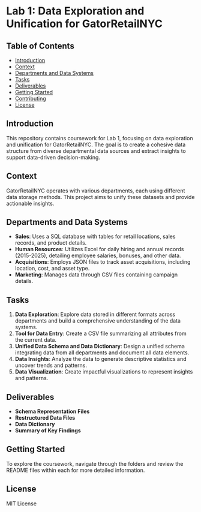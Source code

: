 # Lab 1: Data Exploration and Unification for GatorRetailNYC

## Table of Contents

- [Introduction](#introduction)
- [Context](#context)
- [Departments and Data Systems](#departments-and-data-systems)
- [Tasks](#tasks)
- [Deliverables](#deliverables)
- [Getting Started](#getting-started)
- [Contributing](#contributing)
- [License](#license)

## Introduction

This repository contains coursework for Lab 1, focusing on data exploration and unification for GatorRetailNYC. The goal is to create a cohesive data structure from diverse departmental data sources and extract insights to support data-driven decision-making.

## Context

GatorRetailNYC operates with various departments, each using different data storage methods. This project aims to unify these datasets and provide actionable insights.

## Departments and Data Systems

- **Sales**: Uses a SQL database with tables for retail locations, sales records, and product details.
- **Human Resources**: Utilizes Excel for daily hiring and annual records (2015-2025), detailing employee salaries, bonuses, and other data.
- **Acquisitions**: Employs JSON files to track asset acquisitions, including location, cost, and asset type.
- **Marketing**: Manages data through CSV files containing campaign details.

## Tasks

1. **Data Exploration**: Explore data stored in different formats across departments and build a comprehensive understanding of the data systems.
2. **Tool for Data Entry**: Create a CSV file summarizing all attributes from the current data.
3. **Unified Data Schema and Data Dictionary**: Design a unified schema integrating data from all departments and document all data elements.
4. **Data Insights**: Analyze the data to generate descriptive statistics and uncover trends and patterns.
5. **Data Visualization**: Create impactful visualizations to represent insights and patterns.

## Deliverables

- **Schema Representation Files**
- **Restructured Data Files**
- **Data Dictionary**
- **Summary of Key Findings**

## Getting Started

To explore the coursework, navigate through the folders and review the README files within each for more detailed information.

## License

MIT License